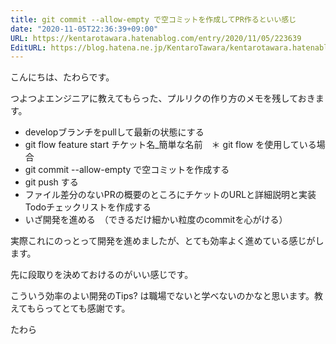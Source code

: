 ```yaml
---
title: git commit --allow-empty で空コミットを作成してPR作るといい感じ
date: "2020-11-05T22:36:39+09:00"
URL: https://kentarotawara.hatenablog.com/entry/2020/11/05/223639
EditURL: https://blog.hatena.ne.jp/KentaroTawara/kentarotawara.hatenablog.com/atom/entry/26006613649360929
---
```


こんにちは、たわらです。

つよつよエンジニアに教えてもらった、プルリクの作り方のメモを残しておきます。

- developブランチをpullして最新の状態にする
- git flow feature start チケット名_簡単な名前　＊ git flow  を使用している場合
- git commit --allow-empty で空コミットを作成する
- git push する
- ファイル差分のないPRの概要のところにチケットのURLと詳細説明と実装Todoチェックリストを作成する
- いざ開発を進める　（できるだけ細かい粒度のcommitを心がける）

実際これにのっとって開発を進めましたが、とても効率よく進めている感じがします。

先に段取りを決めておけるのがいい感じです。

こういう効率のよい開発のTips? は職場でないと学べないのかなと思います。教えてもらってとても感謝です。

たわら
